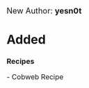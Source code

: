 <p><font size="4">New Author: <strong>yesn0t</strong></font></p>

# Added
### Recipes
<p><font size="3">- Cobweb Recipe</font></p>